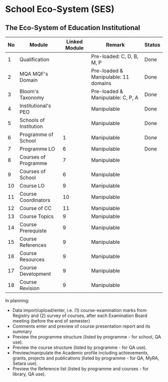 # School Eco-System (SES)
## The Eco-System of Education Institutional

| No | Module                 | Linked Module | Remark                                | Status |
|----|------------------------|---------------|---------------------------------------|--------|
| 1  | Qualification          |               | Pre-loaded: C, D, B, M, P             | Done   |
| 2  | MQA MQF's Domain       |               | Pre-loaded & Manipulable: 11 domains  | Done   |
| 3  | Bloom's Taxonomy       |               | Pre-loaded & Manipulable: C, P, A     | Done   |
| 4  | Institutional's PEO    |               | Manipulable                           | Done   |
| 5  | Schools of Institution |               | Manipulable                           | Done   |
| 6  | Programme of School    | 1             | Manipulable                           | Done   |
| 7  | Programme LO           | 6             | Manipulable                           | Done   |
| 8  | Courses of Programme   | 7             | Manipulable                           |        |
| 9  | Courses of School      | 6             | Manipulable                           |        |
| 10 | Course LO              | 9             | Manipulable                           |        |
| 11 | Course Coordinators    | 10            | Manipulable                           |        |
| 12 | Course of CC           | 11            | Manipulable                           |        |
| 13 | Course Topics          | 9             | Manipulable                           |        |
| 14 | Course Prerequiste     | 9             | Manipulable                           |        |
| 15 | Course References      | 9             | Manipulable                           |        |
| 16 | Course Resources       | 9             | Manipulable                           |        |
| 17 | Course Development     | 9             | Manipulable                           |        |
| 18 | Course Revision        | 9             | Manipulable                           |        |

In planning:
* Data import/upload/enter, i.e. (1) course-examination marks from Registry and (2) survey of courses, after each Examination Board meeting (before the end of semester)
* Comments enter and preview of course presentation report and its summary
* Preview the programme structure (listed by programme - for school, QA use).
* Preview the course structure (listed by programme - for QA use).
* Preview/manipulate the Academic profile including achievements, grants, projects and publications (listed by programme - for QA, MyRA, Setara use).
* Preview the Reference list (listed by programme and courses - for library, QA use). 
